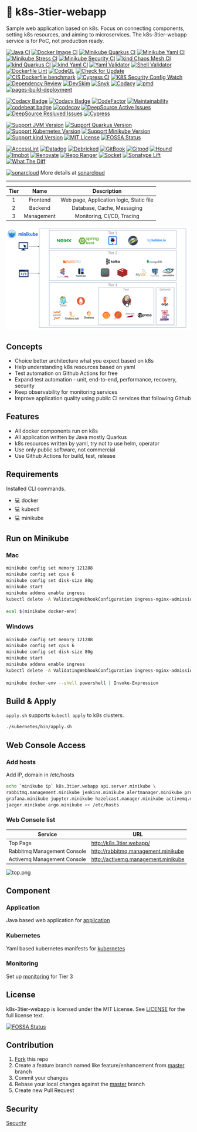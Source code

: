 # 🦌 k8s-3tier-webapp

Sample web application based on k8s. Focus on connecting components, setting k8s resources, and aiming to microservices. The k8s-3tier-webapp service is for PoC, not production ready.

[![Java CI](https://github.com/yurake/k8s-3tier-webapp/actions/workflows/java-ci.yml/badge.svg)](https://github.com/yurake/k8s-3tier-webapp/actions/workflows/java-ci.yml)
[![Docker Image CI](https://github.com/yurake/k8s-3tier-webapp/actions/workflows/docker-image-ci.yml/badge.svg)](https://github.com/yurake/k8s-3tier-webapp/actions/workflows/docker-image-ci.yml)
[![Minikube Quarkus CI](https://github.com/yurake/k8s-3tier-webapp/actions/workflows/minikube-quarkus-ci.yml/badge.svg)](https://github.com/yurake/k8s-3tier-webapp/actions/workflows/minikube-quarkus-ci.yml)
[![Minikube Yaml CI](https://github.com/yurake/k8s-3tier-webapp/actions/workflows/minikube-yaml-ci.yml/badge.svg)](https://github.com/yurake/k8s-3tier-webapp/actions/workflows/minikube-yaml-ci.yml)
[![Minikube Stress CI](https://github.com/yurake/k8s-3tier-webapp/actions/workflows/minikube-stress-ci.yml/badge.svg)](https://github.com/yurake/k8s-3tier-webapp/actions/workflows/minikube-stress-ci.yml)
[![Minikube Security CI](https://github.com/yurake/k8s-3tier-webapp/actions/workflows/minikube-security-ci.yml/badge.svg)](https://github.com/yurake/k8s-3tier-webapp/actions/workflows/minikube-security-ci.yml)
[![kind Chaos Mesh CI](https://github.com/yurake/k8s-3tier-webapp/actions/workflows/kind-chaos-mesh-ci.yml/badge.svg)](https://github.com/yurake/k8s-3tier-webapp/actions/workflows/kind-chaos-mesh-ci.yml)
[![kind Quarkus CI](https://github.com/yurake/k8s-3tier-webapp/actions/workflows/kind-quarkus-ci.yml/badge.svg)](https://github.com/yurake/k8s-3tier-webapp/actions/workflows/kind-quarkus-ci.yml)
[![kind Yaml CI](https://github.com/yurake/k8s-3tier-webapp/actions/workflows/kind-yaml-ci.yml/badge.svg)](https://github.com/yurake/k8s-3tier-webapp/actions/workflows/kind-yaml-ci.yml)
[![Yaml Validator](https://github.com/yurake/k8s-3tier-webapp/actions/workflows/yaml-validator.yml/badge.svg)](https://github.com/yurake/k8s-3tier-webapp/actions/workflows/yaml-validator.yml)
[![Shell Validator](https://github.com/yurake/k8s-3tier-webapp/actions/workflows/shell-validator.yml/badge.svg)](https://github.com/yurake/k8s-3tier-webapp/actions/workflows/shell-validator.yml)
[![Dockerfile Lint](https://github.com/yurake/k8s-3tier-webapp/actions/workflows/dockerfile-lint.yml/badge.svg)](https://github.com/yurake/k8s-3tier-webapp/actions/workflows/dockerfile-lint.yml)
[![CodeQL](https://github.com/yurake/k8s-3tier-webapp/workflows/CodeQL/badge.svg)](https://github.com/yurake/k8s-3tier-webapp/actions/workflows/codeql.yml)
[![Check for Update](https://github.com/yurake/k8s-3tier-webapp/workflows/Check%20for%20Update/badge.svg)](https://github.com/yurake/k8s-3tier-webapp/actions?query=workflow%3A%22Check+for+Update%22)
[![CIS Dockerfile benchmark](https://github.com/yurake/k8s-3tier-webapp/actions/workflows/cis-dockerfile-benchmark.yml/badge.svg)](https://github.com/yurake/k8s-3tier-webapp/actions/workflows/cis-dockerfile-benchmark.yml)
[![Cypress CI](https://github.com/yurake/k8s-3tier-webapp/actions/workflows/cypress-ci.yml/badge.svg)](https://github.com/yurake/k8s-3tier-webapp/actions/workflows/cypress-ci.yml)
[![K8S Security Config Watch](https://github.com/yurake/k8s-3tier-webapp/actions/workflows/k8s-security-config-watch.yml/badge.svg)](https://github.com/yurake/k8s-3tier-webapp/actions/workflows/k8s-security-config-watch.yml)
[![Dependency Review](https://github.com/yurake/k8s-3tier-webapp/actions/workflows/dependency-review.yml/badge.svg)](https://github.com/yurake/k8s-3tier-webapp/actions/workflows/dependency-review.yml)
[![DevSkim](https://github.com/yurake/k8s-3tier-webapp/actions/workflows/devskim.yml/badge.svg)](https://github.com/yurake/k8s-3tier-webapp/actions/workflows/devskim.yml)
[![Snyk](https://github.com/yurake/k8s-3tier-webapp/actions/workflows/snyk-infrastructure.yml/badge.svg)](https://github.com/yurake/k8s-3tier-webapp/actions/workflows/snyk-infrastructure.yml)
[![Codacy](https://github.com/yurake/k8s-3tier-webapp/actions/workflows/codacy.yml/badge.svg)](https://github.com/yurake/k8s-3tier-webapp/actions/workflows/codacy.yml)
[![pmd](https://github.com/yurake/k8s-3tier-webapp/actions/workflows/pmd.yml/badge.svg)](https://github.com/yurake/k8s-3tier-webapp/actions/workflows/pmd.yml)
[![pages-build-deployment](https://github.com/yurake/k8s-3tier-webapp/actions/workflows/pages/pages-build-deployment/badge.svg)](https://github.com/yurake/k8s-3tier-webapp/actions/workflows/pages/pages-build-deployment)  

[![Codacy Badge](https://app.codacy.com/project/badge/Grade/2844382aa110487e94bba8369267476e)](https://www.codacy.com/gh/yurake/k8s-3tier-webapp/dashboard?utm_source=github.com\&utm_medium=referral\&utm_content=yurake/k8s-3tier-webapp\&utm_campaign=Badge_Grade)
[![Codacy Badge](https://app.codacy.com/project/badge/Coverage/2844382aa110487e94bba8369267476e)](https://www.codacy.com/gh/yurake/k8s-3tier-webapp/dashboard?utm_source=github.com\&utm_medium=referral\&utm_content=yurake/k8s-3tier-webapp\&utm_campaign=Badge_Coverage)
[![CodeFactor](https://www.codefactor.io/repository/github/yurake/k8s-3tier-webapp/badge)](https://www.codefactor.io/repository/github/yurake/k8s-3tier-webapp) [![Maintainability](https://api.codeclimate.com/v1/badges/64a1de96c5eb777b9db1/maintainability)](https://codeclimate.com/github/yurake/k8s-3tier-webapp/maintainability)
[![codebeat badge](https://codebeat.co/badges/e0bfc464-3370-467d-910f-ade9d83265b1)](https://codebeat.co/projects/github-com-yurake-k8s-3tier-webapp-master)
[![codecov](https://codecov.io/gh/yurake/k8s-3tier-webapp/branch/master/graph/badge.svg)](https://codecov.io/gh/yurake/k8s-3tier-webapp)
[![DeepSource Active Issues](https://deepsource.io/gh/yurake/k8s-3tier-webapp.svg/?label=active+issues\&show_trend=true\&token=Y64jIS9a54isgV4hi4_uuerZ)](https://deepsource.io/gh/yurake/k8s-3tier-webapp/?ref=repository-badge)
[![DeepSource Resluved Issues](https://deepsource.io/gh/yurake/k8s-3tier-webapp.svg/?label=resolved+issues\&show_trend=true\&token=Y64jIS9a54isgV4hi4_uuerZ)](https://deepsource.io/gh/yurake/k8s-3tier-webapp/?ref=repository-badge)
[![Cypress](https://img.shields.io/endpoint?url=https://dashboard.cypress.io/badge/detailed/7rgxn6/master\&style=flat\&logo=cypress)](https://dashboard.cypress.io/projects/7rgxn6/runs)  

[![Support JVM Version](https://img.shields.io/badge/JVM-17-yellow.svg?style=flat\&logo=Java)](https://github.com/yurake/k8s-3tier-webapp/actions?query=workflow%3A%22Java+CI%22)
[![Support Quarkus Version](https://img.shields.io/badge/Quarkus-2.16.12-yellow.svg?style=flat\&logo=Quarkus)](https://github.com/yurake/k8s-3tier-webapp/actions?query=workflow%3A%22Java+CI%22)
[![Support Kubernetes Version](https://img.shields.io/badge/Kubernetes-1.27.3-yellow.svg?style=flat\&logo=Kubernetes)](https://github.com/yurake/k8s-3tier-webapp/actions?query=workflow%3A%22Minikube+CI%22)
[![Support Minikube Version](https://img.shields.io/badge/Minikube-1.30.1-yellow.svg?style=flat\&logo=Kubernetes)](https://github.com/yurake/k8s-3tier-webapp/actions?query=workflow%3A%22Minikube+CI%22)
[![Support kind Version](https://img.shields.io/badge/kind-2.6.4-yellow.svg?style=flat\&logo=Kubernetes)](https://github.com/yurake/k8s-3tier-webapp/actions?query=workflow%3A%22kind+CI%22)
[![MIT License](http://img.shields.io/badge/license-MIT-blue.svg?style=flat)](LICENSE/)
[![FOSSA Status](https://app.fossa.com/api/projects/git%2Bgithub.com%2Fyurake%2Fk8s-3tier-webapp.svg?type=shield)](https://app.fossa.com/projects/git%2Bgithub.com%2Fyurake%2Fk8s-3tier-webapp?ref=badge_shield)  

[![AccessLint](https://img.shields.io/badge/AccessLint-enabled-blue?style=flat)](https://accesslint.com/accounts/yurake/projects/k8s-3tier-webapp)
[![Datadog](https://img.shields.io/badge/Datadog-enabled-blue?style=flat\&logo=datadog)](https://app.datadoghq.com/ci/test-services)
[![Debricked](https://img.shields.io/badge/Debricked-enabled-blue?style=flat)](https://debricked.com/app/en/repository/40176)
[![GitBook](https://img.shields.io/badge/GitBook-enabled-blue?style=flat\&logo=gitbook)](https://www.gitbook.com)
[![Gitpod](https://img.shields.io/badge/Gitpod-ready-blue?style=flat\&logo=gitpod)](https://gitpod.io/#https://github.com/yurake/k8s-3tier-webapp)
[![Hound](https://img.shields.io/badge/Hound-enabled-blue?style=flat)](https://houndci.com/repos)
[![Imgbot](https://img.shields.io/badge/Imgbot-enabled-blue?style=flat)](https://imgbot.net/app/)
[![Renovate](https://img.shields.io/badge/Renovate-enabled-blue?style=flat\&logo=renovatebot)](https://app.renovatebot.com/dashboard#github/yurake/k8s-3tier-webapp)
[![Repo Ranger](https://img.shields.io/badge/Repo%20Ranger-enabled-blue?style=flat)](https://reporanger.com/)
[![Socket](https://img.shields.io/badge/Socket-enabled-blue?style=flat\&logo=socketdotio)](https://socket.dev/dashboard/org/gh/yurake/repo/k8s-3tier-webapp)
[![Sonatype Lift](https://img.shields.io/badge/Sonatype%20Lift-enabled-blue?style=flat)](https://lift.sonatype.com/results/github.com/yurake/k8s-3tier-webapp)
[![What The Diff](https://img.shields.io/badge/What%20The%20Diff-enabled-blue?style=flat)](https://app.whatthediff.ai/repository/181164153)  

[![sonarcloud](https://img.shields.io/badge/sonarcloud-enabled-orange?style=flat\&logo=sonarcloud)](https://sonarcloud.io/projects)
More details at [sonarcloud](SONARCLOUD.md)

* * *

| Tier |    Name    |                Description               |
| :--: | :--------: | :--------------------------------------: |
|   1  |  Frontend  | Web page, Application logic, Static file |
|   2  |   Backend  |        Database, Cache, Messaging        |
|   3  | Management |        Monitoring, CI/CD, Tracing        |

![LayardArchitecturalOverview.png](docs/LayardArchitecturalOverview.png)

## Concepts

-   Choice better architecture what you expect based on k8s
-   Help understanding k8s resources based on yaml
-   Test automation on Github Actions for free
-   Expand test automation - unit, end-to-end, performance, recovery, security
-   Keep observability for monitoring services
-   Improve application quality using public CI services that following Github

## Features

-   All docker components run on k8s
-   All application written by Java mostly Quarkus
-   k8s resources written by yaml, try not to use helm, operator
-   Use only public software, not commercial
-   Use Github Actions for build, test, release

## Requirements

Installed CLI commands.

-   :computer: docker
-   :computer: kubectl
-   :computer: minikube

## Run on Minikube

### Mac

```bash
minikube config set memory 121288
minikube config set cpus 6
minikube config set disk-size 80g
minikube start
minikube addons enable ingress
kubectl delete -A ValidatingWebhookConfiguration ingress-nginx-admission

eval $(minikube docker-env)
```

### Windows

```bash
minikube config set memory 121288
minikube config set cpus 6
minikube config set disk-size 80g
minikube start
minikube addons enable ingress
kubectl delete -A ValidatingWebhookConfiguration ingress-nginx-admission

minikube docker-env --shell powershell | Invoke-Expression
```

## Build & Apply

`apply.sh` supports `kubectl apply` to k8s clusters.

```bash
./kubernetes/bin/apply.sh
```

## Web Console Access

### Add hosts

Add IP, domain in /etc/hosts

```bash
echo `minikube ip` k8s.3tier.webapp api.server.minikube \
rabbitmq.management.minikube jenkins.minikube alertmanager.minikube prometheus.minikube \
grafana.minikube jupyter.minikube hazelcast.manager.minikube activemq.management.minikube \
jaeger.minikube argo.minikube >> /etc/hosts
```

### Web Console list

| Service                     | URL                                   |
| --------------------------- | ------------------------------------- |
| Top Page                    | <http://k8s.3tier.webapp/>            |
| Rabbitmq Management Console | <http://rabbitmq.management.minikube> |
| Activemq Management Console | <http://activemq.management.minikube> |

![top.png](docs/top.png)

## Component

### Application

Java based web application for [application](application/)

### Kubernetes

Yaml based kubernetes manifests for [kubernetes](kubernetes/)

### Monitoring

Set up [monitoring](kubernetes/monitoring/) for Tier 3

## License

k8s-3tier-webapp is licensed under the MIT License. See [LICENSE](LICENSE/) for the full license text.

[![FOSSA Status](https://app.fossa.com/api/projects/git%2Bgithub.com%2Fyurake%2Fk8s-3tier-webapp.svg?type=large)](https://app.fossa.com/projects/git%2Bgithub.com%2Fyurake%2Fk8s-3tier-webapp?ref=badge_large)

## Contribution

1.  [Fork](https://github.com/yurake/k8s-3tier-webapp/fork) this repo  
2.  Create a feature branch named like feature/enhancement from [master](https://github.com/yurake/k8s-3tier-webapp/tree/master) branch  
3.  Commit your changes  
4.  Rebase your local changes against the [master](https://github.com/yurake/k8s-3tier-webapp/tree/master) branch  
5.  Create new Pull Request  

## Security

[Security](SECURITY.md)
